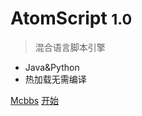 <!-- _coverpage.md -->

# AtomScript <small>1.0</small>

> 混合语言脚本引擎

- Java&Python
- 热加载无需编译

[Mcbbs](https://www.mcbbs.net/thread-1366839-1-1.html)
[开始](README.md)